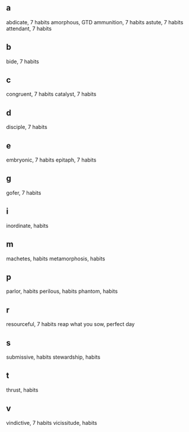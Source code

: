 ## a
abdicate, 7 habits
amorphous, GTD
ammunition, 7 habits
astute, 7 habits
attendant, 7 habits

## b 
bide, 7 habits

## c 
congruent, 7 habits
catalyst,  7 habits

## d 
disciple, 7 habits


## e 
embryonic, 7 habits
epitaph, 7 habits

## g
gofer, 7 habits

## i  
inordinate,  habits

## m
machetes,  habits
metamorphosis,   habits

## p 
parlor,  habits
perilous,  habits
phantom,   habits

## r 
resourceful, 7 habits
reap what you sow, perfect day

## s 
submissive,  habits
stewardship,  habits

## t 
thrust,  habits

## v
vindictive, 7 habits
vicissitude,  habits


